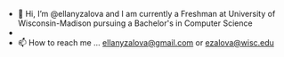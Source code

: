 - 👋 Hi, I’m @ellanyzalova and I am currently a Freshman at University of Wisconsin-Madison pursuing a Bachelor's in Computer Science
- 
- 📫 How to reach me ... ellanyzalova@gmail.com or ezalova@wisc.edu

<!---
ellanyzalova/ellanyzalova is a ✨ special ✨ repository because its `README.md` (this file) appears on your GitHub profile.
You can click the Preview link to take a look at your changes.
--->
